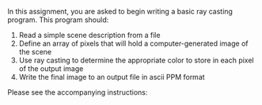 In this assignment, you are asked to begin writing a basic ray casting program. 
This program should: 
1. Read a simple scene description from a file
2. Define an array of pixels that will hold a computer-generated image of the scene
3. Use ray casting to determine the appropriate color to store in each pixel of the output image
4. Write the final image to an output file in ascii PPM format

Please see the accompanying instructions: 
